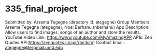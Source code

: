 # 335_final_project

 Submitted by: Arsema Tegegne (directory id: ategegne)
 Group Members: Arsema Tegegne (ategegne), Noel Berhanu (nberhanu)
 App Description: Allow users to find images, songs of an author and store the results.
 YouTube Video Link: https://www.youtube.com/MyAmazingAPP
 APIs: Zen Quotes API(https://zenquotes.io/api/random)
 Contact Email:  ategegne@terpmail.umd.edu
